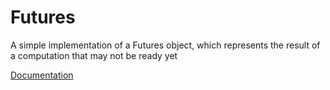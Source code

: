 Futures
=======

A simple implementation of a Futures object, which represents the result of a computation that may not be ready yet

[Documentation](https://eminence.github.io/futures)
